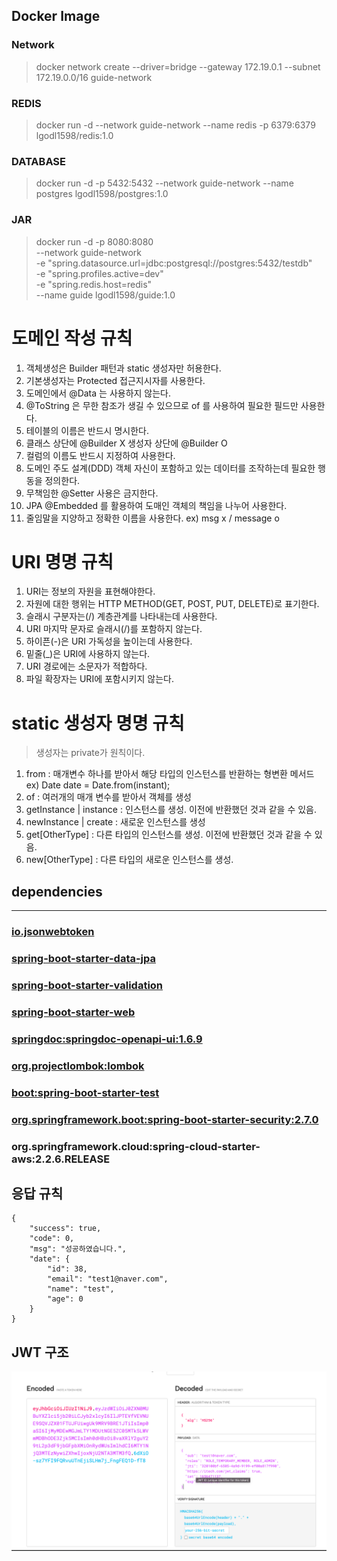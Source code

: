


## Docker Image

### Network
> docker network create --driver=bridge --gateway 172.19.0.1 --subnet 172.19.0.0/16 guide-network
### REDIS
> docker run -d --network guide-network --name redis -p 6379:6379 lgodl1598/redis:1.0
### DATABASE
> docker run -d -p 5432:5432 --network guide-network --name postgres lgodl1598/postgres:1.0
### JAR
> docker run -d -p 8080:8080 \
--network guide-network \
-e "spring.datasource.url=jdbc:postgresql://postgres:5432/testdb" \
-e "spring.profiles.active=dev" \
-e "spring.redis.host=redis" \
--name guide lgodl1598/guide:1.0


# 도메인 작성 규칙

1. 객체생성은 Builder 패턴과 static 생성자만 허용한다.
2. 기본생성자는 Protected 접근지시자를 사용한다.
3. 도메인에서 @Data 는 사용하지 않는다.
4. @ToString 은 무한 참조가 생길 수 있으므로 of 를 사용하여 필요한 필드만 사용한다.
5. 테이블의 이름은 반드시 명시한다.
6. 클래스 상단에 @Builder X 생성자 상단에 @Builder O
7. 컬럼의 이름도 반드시 지정하여 사용한다.
8. 도메인 주도 설계(DDD) 객체 자신이 포함하고 있는 데이터를 조작하는데 필요한 행동을 정의한다.
9. 무책임한 @Setter 사용은 금지한다.
10. JPA @Embedded 를 활용하여 도매인 객체의 책임을 나누어 사용한다.
11. 줄임말을 지양하고 정확한 이름을 사용한다. ex) msg x / message o

# URI 명명 규칙

1. URI는 정보의 자원을 표현해야한다.
2. 자원에 대한 행위는 HTTP METHOD(GET, POST, PUT, DELETE)로 표기한다.
3. 슬래시 구분자는(/) 계층관계를 나타내는데 사용한다.
4. URI 마지막 문자로 슬래시(/)를 포함하지 않는다.
5. 하이픈(-)은 URI 가독성을 높이는데 사용한다.
6. 밑줄(_)은 URI에 사용하지 않는다.
7. URI 경로에는 소문자가 적합하다.
8. 파일 확장자는 URI에 포함시키지 않는다.


# static 생성자 명명 규칙
> 생성자는 private가 원칙이다.
1. from : 매개변수 하나를 받아서 해당 타입의 인스턴스를 반환하는 형변환 메서드 \
ex) Date date = Date.from(instant);
2. of : 여러개의 매개 변수를 받아서 객체를 생성
3. getInstance | instance : 인스턴스를 생성. 이전에 반환했던 것과 같을 수 있음.
4. newInstance | create : 새로운 인스턴스를 생성
5. get[OtherType] : 다른 타입의 인스턴스를 생성. 이전에 반환했던 것과 같을 수 있음.
6. new[OtherType] : 다른 타입의 새로운 인스턴스를 생성.
## dependencies
- -----
### [io.jsonwebtoken](https://jwt.io/)
### [spring-boot-starter-data-jpa](https://spring.io/guides/gs/accessing-data-jpa/)
### [spring-boot-starter-validation](https://spring.io/guides/gs/validating-form-input/)
### [spring-boot-starter-web](https://spring.io/guides/gs/spring-boot/)
### [springdoc:springdoc-openapi-ui:1.6.9](https://springdoc.org/)
### [org.projectlombok:lombok](https://projectlombok.org/)
### [boot:spring-boot-starter-test](https://memostack.tistory.com/197)
### [org.springframework.boot:spring-boot-starter-security:2.7.0](https://spring.io/guides/gs/securing-web/)
### org.springframework.cloud:spring-cloud-starter-aws:2.2.6.RELEASE


## 응답 규칙


```ecma script level 4
{
    "success": true,
    "code": 0,
    "msg": "성공하였습니다.",
    "date": {
        "id": 38,
        "email": "test1@naver.com",
        "name": "test",
        "age": 0
    }
}
```

## JWT 구조

![img.png](img.png)


